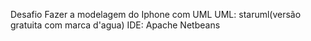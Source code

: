 Desafio
Fazer a modelagem do Iphone com UML
UML: staruml(versão gratuita com marca d'agua)
IDE: Apache Netbeans

